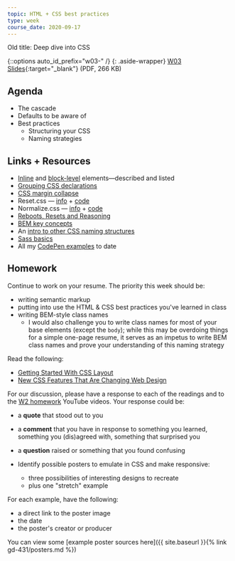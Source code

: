 ```yaml
---
topic: HTML + CSS best practices
type: week
course_date: 2020-09-17
---
```


Old title: Deep dive into CSS

{::options auto_id_prefix="w03-" /}
{: .aside-wrapper}
<span class="highlighter">
[W03 Slides](files/w03-css-best-practices.min.pdf){:target="_blank"} (PDF, 266 KB)
</span>

## Agenda
- The cascade
- Defaults to be aware of
- Best practices
  - Structuring your CSS
  - Naming strategies

## Links + Resources

- [Inline](https://developer.mozilla.org/en-US/docs/Web/HTML/Inline_elements) and [block-level](https://developer.mozilla.org/en-US/docs/Web/HTML/Block-level_elements) elements&mdash;described and listed
- [Grouping CSS declarations](https://smacss.com/book/formatting)
- [CSS margin collapse](  https://jonathan-harrell.com/whats-the-deal-with-margin-collapse/
)
- Reset.css &mdash; [info](https://meyerweb.com/eric/tools/css/reset/) + [code](https://codepen.io/angeliquejw/pen/BOmXNa?editors=0100)
- Normalize.css &mdash; [info](http://nicolasgallagher.com/about-normalize-css/) + [code](https://codepen.io/angeliquejw/pen/rZYXOz?editors=0100)
- [Reboots, Resets and Reasoning](https://css-tricks.com/reboot-resets-reasoning/)
- [BEM key concepts](https://en.bem.info/methodology/key-concepts/)
- An [intro to other CSS naming structures](https://codepen.io/hidanielle/post/css-methodologies-naming-conventions-and-file-structures)
- [Sass basics](https://sass-lang.com/guide)
- All my [CodePen examples](https://codepen.io/collection/AaWBNz/) to date

## Homework

Continue to work on your resume. The priority this week should be:
- writing semantic markup
- putting into use the HTML & CSS best practices you've learned in class
- writing BEM-style class names
  - I would also challenge you to write class names for most of your base elements (except the `body`); while this may be overdoing things for a simple one-page resume, it serves as an impetus to write BEM class names and prove your understanding of this naming strategy

Read the following:
- [Getting Started With CSS Layout](https://www.smashingmagazine.com/2018/05/guide-css-layout/)
- [New CSS Features That Are Changing Web Design](https://www.smashingmagazine.com/2018/05/future-of-web-design/)

For our discussion, please have a response to each of the readings and to the [W2 homework](#week02) YouTube videos. Your response could be:
- a **quote** that stood out to you
- a **comment** that you have in response to something you learned, something you (dis)agreed with, something that surprised you
- a **question** raised or something that you found confusing

- Identify possible posters to emulate in CSS and make responsive:
  - three possibilities of interesting designs to recreate
  - plus one "stretch" example

For each example, have the following:
- a direct link to the poster image
- the date
- the poster's creator or producer

You can view some [example poster sources here]({{ site.baseurl }}{% link gd-431/posters.md %})
